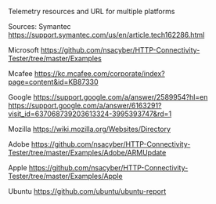 Telemetry resources and URL for multiple platforms


Sources:
Symantec
https://support.symantec.com/us/en/article.tech162286.html

Microsoft
https://github.com/nsacyber/HTTP-Connectivity-Tester/tree/master/Examples

Mcafee
https://kc.mcafee.com/corporate/index?page=content&id=KB87330

Google
https://support.google.com/a/answer/2589954?hl=en
https://support.google.com/a/answer/6163291?visit_id=637068739203613324-3995393747&rd=1

Mozilla
https://wiki.mozilla.org/Websites/Directory

Adobe
https://github.com/nsacyber/HTTP-Connectivity-Tester/tree/master/Examples/Adobe/ARMUpdate

Apple
https://github.com/nsacyber/HTTP-Connectivity-Tester/tree/master/Examples/Apple

Ubuntu
https://github.com/ubuntu/ubuntu-report